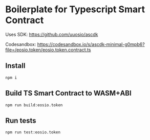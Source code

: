 # Boilerplate for Typescript Smart Contract

Uses SDK: https://github.com/uuosio/ascdk

Codesandbox: https://codesandbox.io/s/ascdk-minimal-g0mpb6?file=/eosio.token/eosio.token.contract.ts

## Install
```
npm i
```


## Build TS Smart Contract to WASM+ABI
```
npm run build:eosio.token
```

## Run tests
```
npm run test:eosio.token
```